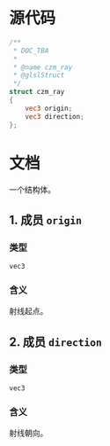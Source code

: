 # 源代码

``` glsl
/**
 * DOC_TBA
 *
 * @name czm_ray
 * @glslStruct
 */
struct czm_ray
{
    vec3 origin;
    vec3 direction;
};
```

# 文档

一个结构体。

## 1. 成员 `origin`

### 类型

`vec3`

### 含义

射线起点。



## 2. 成员 `direction`

### 类型

`vec3`

### 含义

射线朝向。